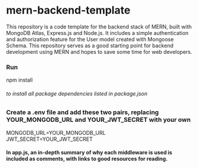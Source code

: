 # mern-backend-template

This repository is a code template for the backend stack of MERN, built with MongoDB Atlas, Express.js and Node.js.
It includes a simple authentication and authorization feature for the User model created with Mongoose Schema.
This repository serves as a good starting point for backend development using MERN and hopes to save some time for web developers.

### Run
npm install
###### to install all package dependencies listed in package.json

### Create a .env file and add these two pairs, replacing YOUR_MONGODB_URL and YOUR_JWT_SECRET with your own
MONGODB_URL=YOUR_MONGODB_URL
JWT_SECRET=YOUR_JWT_SECRET
  
#### In app.js, an in-depth summary of why each middleware is used is included as comments, with links to good resources for reading.
